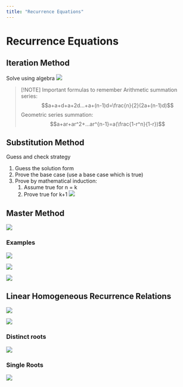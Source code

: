 ```yaml
---
title: "Recurrence Equations"
---
```

# Recurrence Equations
## Iteration Method
Solve using algebra
![](https://i.imgur.com/Ihhdwp7.png)

> [!NOTE] Important formulas to remember
> Arithmetic summation series: 
> $$a+a+d+a+2d...+a+(n-1)d=\frac{n}{2}(2a+(n-1)d)$$
> Geometric series summation:
> $$a+ar+ar^2+...ar^{n-1}=a(\frac{1-r^n}{1-r})$$

## Substitution Method
Guess and check strategy
1. Guess the solution form 
2. Prove the base case (use a base case which is true)
3. Prove by mathematical induction:
	1. Assume true for n = k
	2. Prove true for k+1
![](https://i.imgur.com/mAsUbxb.png)

## Master Method
![](https://i.imgur.com/fxJmBZY.png)

### Examples
![](https://i.imgur.com/p9H4sLx.png)

![](https://i.imgur.com/6oXy3sh.png)

![](https://i.imgur.com/ZvPZsLt.png)

## Linear Homogeneous Recurrence Relations
![](https://i.imgur.com/q45S1fq.png)

![](https://i.imgur.com/wUYstsO.png)

### Distinct roots
![](https://i.imgur.com/oQccw01.png)

### Single Roots
![](https://i.imgur.com/5dkIRU3.png)
